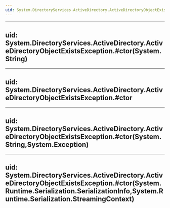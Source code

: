 ```yaml
---
uid: System.DirectoryServices.ActiveDirectory.ActiveDirectoryObjectExistsException
---
```


---
uid: System.DirectoryServices.ActiveDirectory.ActiveDirectoryObjectExistsException.#ctor(System.String)
---

---
uid: System.DirectoryServices.ActiveDirectory.ActiveDirectoryObjectExistsException.#ctor
---

---
uid: System.DirectoryServices.ActiveDirectory.ActiveDirectoryObjectExistsException.#ctor(System.String,System.Exception)
---

---
uid: System.DirectoryServices.ActiveDirectory.ActiveDirectoryObjectExistsException.#ctor(System.Runtime.Serialization.SerializationInfo,System.Runtime.Serialization.StreamingContext)
---
